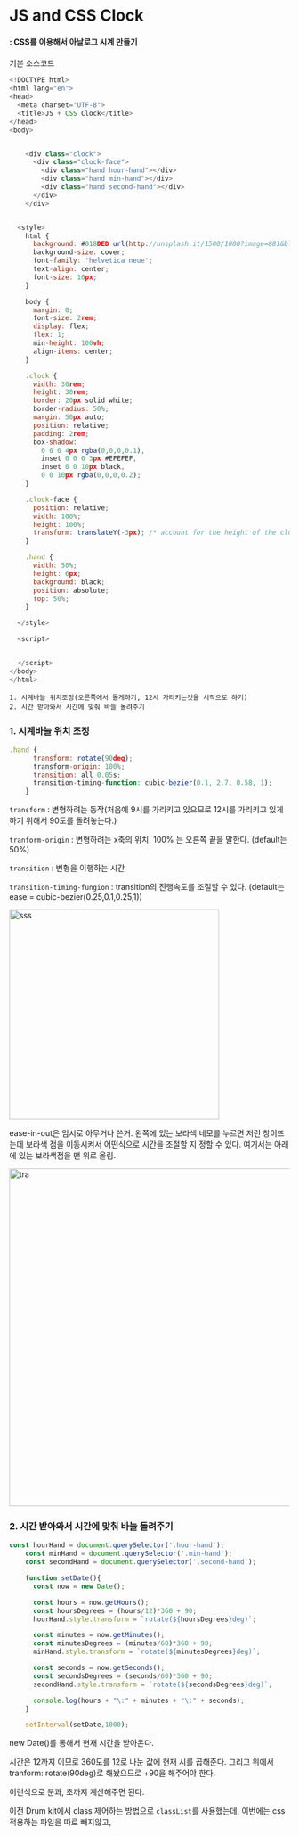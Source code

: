 # JS and CSS Clock

#### : CSS를 이용해서 아날로그 시계 만들기

기본 소스코드

```javascript
<!DOCTYPE html>
<html lang="en">
<head>
  <meta charset="UTF-8">
  <title>JS + CSS Clock</title>
</head>
<body>


    <div class="clock">
      <div class="clock-face">
        <div class="hand hour-hand"></div>
        <div class="hand min-hand"></div>
        <div class="hand second-hand"></div>
      </div>
    </div>


  <style>
    html {
      background: #018DED url(http://unsplash.it/1500/1000?image=881&blur=5);
      background-size: cover;
      font-family: 'helvetica neue';
      text-align: center;
      font-size: 10px;
    }

    body {
      margin: 0;
      font-size: 2rem;
      display: flex;
      flex: 1;
      min-height: 100vh;
      align-items: center;
    }

    .clock {
      width: 30rem;
      height: 30rem;
      border: 20px solid white;
      border-radius: 50%;
      margin: 50px auto;
      position: relative;
      padding: 2rem;
      box-shadow:
        0 0 0 4px rgba(0,0,0,0.1),
        inset 0 0 0 3px #EFEFEF,
        inset 0 0 10px black,
        0 0 10px rgba(0,0,0,0.2);
    }

    .clock-face {
      position: relative;
      width: 100%;
      height: 100%;
      transform: translateY(-3px); /* account for the height of the clock hands */
    }

    .hand {
      width: 50%;
      height: 6px;
      background: black;
      position: absolute;
      top: 50%;
    }

  </style>

  <script>


  </script>
</body>
</html>
```



```
1. 시계바늘 위치조정(오른쪽에서 돌게하기, 12시 가리키는것을 시작으로 하기)
2. 시간 받아와서 시간에 맞춰 바늘 돌려주기
```



### 1. 시계바늘 위치 조정

```javascript
.hand {
      transform: rotate(90deg);
      transform-origin: 100%;
      transition: all 0.05s;
      transition-timing-function: cubic-bezier(0.1, 2.7, 0.58, 1);
    }
```

`transform` : 변형하려는 동작(처음에 9시를 가리키고 있으므로 12시를 가리키고 있게 하기 위해서 90도를 돌려놓는다.)

`tranform-origin` : 변형하려는 x축의 위치. 100% 는 오른쪽 끝을 말한다. (default는 50%)

`transition` : 변형을 이행하는 시간

`transition-timing-fungion` : transition의 진행속도를 조절할 수 있다. (default는 ease = cubic-bezier(0.25,0.1,0.25,1))

<img width="377" alt="sss" src="https://user-images.githubusercontent.com/30755941/77061705-08f41b00-6a1e-11ea-94e0-3fbbde434e8a.png">

ease-in-out은 임시로 아무거나 쓴거. 왼쪽에 있는 보라색 네모를 누르면 저런 창이뜨는데 보라색 점을 이동시켜서 어떤식으로 시간을 조절할 지 정할 수 있다. 여기서는 아래에 있는 보라색점을 맨 위로 올림.

<img width="606" alt="tra" src="https://user-images.githubusercontent.com/30755941/77062106-9df71400-6a1e-11ea-9e72-b3e73cd95e6e.png">



### 2. 시간 받아와서 시간에 맞춰 바늘 돌려주기

```javascript
const hourHand = document.querySelector('.hour-hand');
    const minHand = document.querySelector('.min-hand');
    const secondHand = document.querySelector('.second-hand');

    function setDate(){
      const now = new Date();

      const hours = now.getHours();
      const hoursDegrees = (hours/12)*360 + 90;
      hourHand.style.transform = `rotate(${hoursDegrees}deg)`;    

      const minutes = now.getMinutes();
      const minutesDegrees = (minutes/60)*360 + 90;
      minHand.style.transform = `rotate(${minutesDegrees}deg)`;

      const seconds = now.getSeconds();
      const secondsDegrees = (seconds/60)*360 + 90;
      secondHand.style.transform = `rotate(${secondsDegrees}deg)`;

      console.log(hours + "\:" + minutes + "\:" + seconds);
    }

    setInterval(setDate,1000);
```

new Date()를 통해서 현재 시간을 받아온다.

시간은 12까지 이므로 360도를 12로 나눈 값에 현재 시를 곱해준다. 그리고 위에서 tranform: rotate(90deg)로 해놨으므로 +90을 해주어야 한다.

이런식으로 분과, 초까지 계산해주면 된다.

이전 Drum kit에서 class 제어하는 방법으로 `classList`를 사용했는데, 이번에는 css 적용하는 파일을 따로 빼지않고, <style>태그를 이용해서 적용했기 때문에 `style`을 사용했다. (minHand.style.transform) 

setInterval은 eventHandler(여기서 setDate)를 1000ms(즉 1초)마다 반복해서 실행하는 함수이다.


